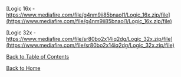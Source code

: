 [Logic 16x - https://www.mediafire.com/file/g4nm9ii85bnaol1/Logic_16x.zip/file](https://www.mediafire.com/file/g4nm9ii85bnaol1/Logic_16x.zip/file)

[Logic 32x - https://www.mediafire.com/file/sr80bo2x14iq2dg/Logic_32x.zip/file](https://www.mediafire.com/file/sr80bo2x14iq2dg/Logic_32x.zip/file)

[Back to Table of Contents](https://mabc365.github.io/tableOfContents)

[Back to Home](https://mabc365.github.io)
